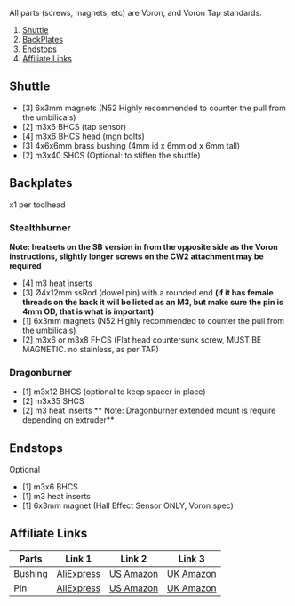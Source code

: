 All parts (screws, magnets, etc) are Voron, and Voron Tap standards.

1. [Shuttle](#shuttle)
2. [BackPlates](#backplates)
3. [Endstops](#endstops)
4. [Affiliate Links](#affiliate-links)

## Shuttle

- [3] 6x3mm magnets (N52 Highly recommended to counter the pull from the umbilicals)
- [2] m3x6 BHCS (tap sensor)
- [4] m3x6 BHCS head (mgn bolts)
- [3] 4x6x6mm brass bushing (4mm id x 6mm od x 6mm tall)
- [2] m3x40 SHCS (Optional: to stiffen the shuttle)


## Backplates

x1 per toolhead

### Stealthburner

**Note: heatsets on the SB version in from the opposite side as the Voron instructions, slightly longer screws on the CW2 attachment may be required**

- [4] m3 heat inserts
- [3] Ø4x12mm ssRod (dowel pin) with a rounded end **(if it has female threads on the back it will be listed as an M3, but make sure the pin is 4mm OD, that is what is important)**
- [1] 6x3mm magnets (N52 Highly recommended to counter the pull from the umbilicals)
- [2] m3x6 or m3x8 FHCS (Flat head countersunk screw, MUST BE MAGNETIC. no stainless, as per TAP)

### Dragonburner

- [1] m3x12 BHCS (optional to keep spacer in place)
- [2] m3x35 SHCS
- [2] m3 heat inserts
** Note: Dragonburner extended mount is require depending on extruder**

## Endstops

Optional

- [1] m3x6 BHCS
- [1] m3 heat inserts
- [1] 6x3mm magnet (Hall Effect Sensor ONLY, Voron spec)


## Affiliate Links

| Parts   	| Link 1     | Link 2    | Link 3    |
|---------	|------------|-----------|-----------|
| Bushing 	| [AliExpress](https://s.click.aliexpress.com/e/_Dmsh3LJ) | [US Amazon](https://amzn.to/3RAjKtY) | [UK Amazon](https://amzn.to/48jnoPO) | 
| Pin     	| [AliExpress](https://s.click.aliexpress.com/e/_DCQkrFP) | [US Amazon](https://amzn.to/3GZBSZn) | [UK Amazon](https://amzn.to/488gP2v) |